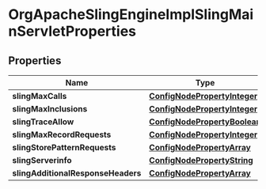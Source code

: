 

# OrgApacheSlingEngineImplSlingMainServletProperties

## Properties

Name | Type | Description | Notes
------------ | ------------- | ------------- | -------------
**slingMaxCalls** | [**ConfigNodePropertyInteger**](ConfigNodePropertyInteger.md) |  |  [optional]
**slingMaxInclusions** | [**ConfigNodePropertyInteger**](ConfigNodePropertyInteger.md) |  |  [optional]
**slingTraceAllow** | [**ConfigNodePropertyBoolean**](ConfigNodePropertyBoolean.md) |  |  [optional]
**slingMaxRecordRequests** | [**ConfigNodePropertyInteger**](ConfigNodePropertyInteger.md) |  |  [optional]
**slingStorePatternRequests** | [**ConfigNodePropertyArray**](ConfigNodePropertyArray.md) |  |  [optional]
**slingServerinfo** | [**ConfigNodePropertyString**](ConfigNodePropertyString.md) |  |  [optional]
**slingAdditionalResponseHeaders** | [**ConfigNodePropertyArray**](ConfigNodePropertyArray.md) |  |  [optional]



